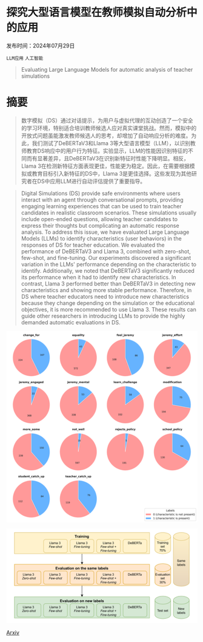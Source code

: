 # 探究大型语言模型在教师模拟自动分析中的应用

发布时间：2024年07月29日

`LLM应用` `人工智能`

> Evaluating Large Language Models for automatic analysis of teacher simulations

# 摘要

> 数字模拟（DS）通过对话提示，为用户与虚拟代理的互动创造了一个安全的学习环境，特别适合培训教师候选人应对真实课堂挑战。然而，模拟中的开放式问题虽能激发教师候选人的思考，却增加了自动响应分析的难度。为此，我们测试了DeBERTaV3和Llama 3等大型语言模型（LLM），以识别教师教育DS响应中的用户行为特征。实验显示，LLM的性能因识别特征的不同而有显著差异，且DeBERTaV3在识别新特征时性能下降明显。相反，Llama 3在检测新特征方面表现更佳，性能更为稳定。因此，在需要根据模拟或教育目标引入新特征的DS中，Llama 3是更佳选择。这些发现为其他研究者在DS中应用LLM进行自动评估提供了重要指导。

> Digital Simulations (DS) provide safe environments where users interact with an agent through conversational prompts, providing engaging learning experiences that can be used to train teacher candidates in realistic classroom scenarios. These simulations usually include open-ended questions, allowing teacher candidates to express their thoughts but complicating an automatic response analysis. To address this issue, we have evaluated Large Language Models (LLMs) to identify characteristics (user behaviors) in the responses of DS for teacher education. We evaluated the performance of DeBERTaV3 and Llama 3, combined with zero-shot, few-shot, and fine-tuning. Our experiments discovered a significant variation in the LLMs' performance depending on the characteristic to identify. Additionally, we noted that DeBERTaV3 significantly reduced its performance when it had to identify new characteristics. In contrast, Llama 3 performed better than DeBERTaV3 in detecting new characteristics and showing more stable performance. Therefore, in DS where teacher educators need to introduce new characteristics because they change depending on the simulation or the educational objectives, it is more recommended to use Llama 3. These results can guide other researchers in introducing LLMs to provide the highly demanded automatic evaluations in DS.

![探究大型语言模型在教师模拟自动分析中的应用](../../../paper_images/2407.20360/x1.png)

![探究大型语言模型在教师模拟自动分析中的应用](../../../paper_images/2407.20360/x2.png)

[Arxiv](https://arxiv.org/abs/2407.20360)
